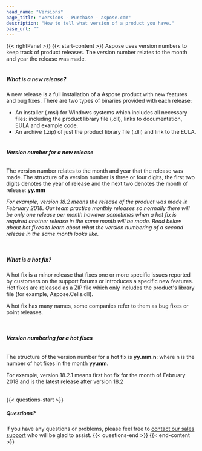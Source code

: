 ```yaml
---
head_name: "Versions"
page_title: "Versions - Purchase - aspose.com"
description: "How to tell what version of a product you have."
base_url: ""
---
```

{{< rightPanel >}}
{{< start-content >}} 
Aspose uses version numbers to keep track of product releases. The version number relates to the month and year the release was made.  
&nbsp;  
##### **What is a new release?**
A new release is a full installation of a Aspose product with new features and bug fixes. There are two types of binaries provided with each release:

* An installer (.msi) for Windows systems which includes all necessary files: including the product library file (.dll), links to documentation, EULA and example code.
* An archive (.zip) of just the product library file (.dll) and link to the EULA.  
&nbsp;  
###### **Version number for a new release**
The version number relates to the month and year that the release was made. The structure of a version number is three or four digits, the first two digits denotes the year of release and the next two denotes the month of release: **yy.mm**

_For example, version 18.2 means the release of the product was made in February 2018. Our team practice monthly releases so normally there will be only one release per month however sometimes when a hot fix is required another release in the same month will be made. Read below about hot fixes to learn about what the version numbering of a second release in the same month looks like._  

&nbsp;  
##### **What is a hot fix?**
A hot fix is a minor release that fixes one or more specific issues reported by customers on the support forums or introduces a specific new features. Hot fixes are released as a ZIP file which only includes the product's library file (for example, Aspose.Cells.dll).

A hot fix has many names, some companies refer to them as bug fixes or point releases.  

&nbsp;  
###### **Version numbering for a hot fixes**
The structure of the version number for a hot fix is **yy.mm.n**: where n is the number of hot fixes in the month **yy.mm**.

For example, version 18.2.1 means first hot fix for the month of February 2018 and is the latest release after version 18.2  
&nbsp;  

{{< questions-start >}}
##### **Questions?**
If you have any questions or problems, please feel free to [contact our sales support](https://about.aspose.com/contact/) who will be glad to assist.
{{< questions-end >}}
{{< end-content >}}